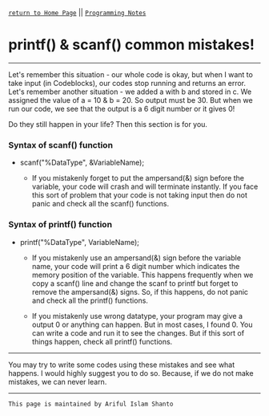 [`return to Home Page`](https://shanto-swe029.github.io/) || [`Programming Notes`](https://shanto-swe029.github.io/programmingnotes)

# printf() & scanf() common mistakes!

***

Let's remember this situation - our whole code is okay, but when I want to take input (in Codeblocks), our codes stop running and returns an error.
<br>
Let's remember another situation - we added a with b and stored in c. We assigned the value of a = 10 & b = 20. So output must be 30. But when we run our code,
we see that the output is a 6 digit number or it gives 0!
<br>

Do they still happen in your life? Then this section is for you.
<br>

### Syntax of scanf() function

- scanf("%DataType", &VariableName);

    - If you mistakenly forget to put the ampersand(&) sign before the variable, your code will crash and will terminate instantly.
    If you face this sort of problem that your code is not taking input then do not panic and check all the scanf() functions.

### Syntax of printf() function

- printf("%DataType", VariableName);

    - If you mistakenly use an ampersand(&) sign before the variable name, your code will print a 6 digit number which indicates the memory 
    position of the variable. This happens frequently when we copy a scanf() line and change the scanf to printf but forget to remove the 
    ampersand(&) signs. So, if this happens, do not panic and check all the printf() functions.
    
    - If you mistakenly use wrong datatype, your program may give a output 0 or anything can happen. But in most cases, I found 0. You can write 
    a code and run it to see the changes. But if this sort of things happen, check all printf() functions.


***

You may try to write some codes using these mistakes and see what happens. I would highly suggest you to do so. Because, if we do not make mistakes, 
we can never learn.

***

`This page is maintained by Ariful Islam Shanto`








